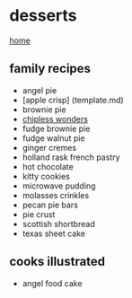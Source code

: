 # desserts
[home](../index.md)

## family recipes
- angel pie
- [apple crisp] (template.md)
- brownie pie
- [chipless wonders](chipless-wonders.md)
- fudge brownie pie
- fudge walnut pie
- ginger cremes
- holland rask french pastry
- hot chocolate
- kitty cookies
- microwave pudding
- molasses crinkles
- pecan pie bars
- pie crust
- scottish shortbread
- texas sheet cake


## cooks illustrated
- angel food cake
